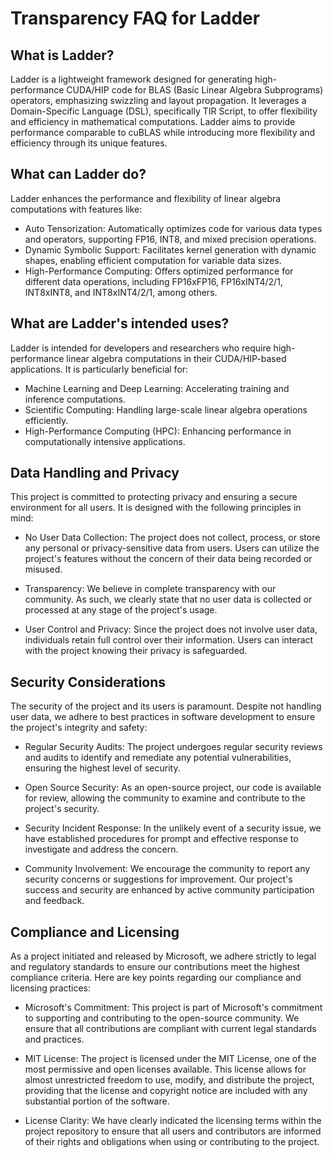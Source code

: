 # Transparency FAQ for Ladder

## What is Ladder?

Ladder is a lightweight framework designed for generating high-performance CUDA/HIP code for BLAS (Basic Linear Algebra Subprograms) operators, emphasizing swizzling and layout propagation. It leverages a Domain-Specific Language (DSL), specifically TIR Script, to offer flexibility and efficiency in mathematical computations. Ladder aims to provide performance comparable to cuBLAS while introducing more flexibility and efficiency through its unique features.

## What can Ladder do?

Ladder enhances the performance and flexibility of linear algebra computations with features like:

- Auto Tensorization: Automatically optimizes code for various data types and operators, supporting FP16, INT8, and mixed precision operations.
- Dynamic Symbolic Support: Facilitates kernel generation with dynamic shapes, enabling efficient computation for variable data sizes.
- High-Performance Computing: Offers optimized performance for different data operations, including FP16xFP16, FP16xINT4/2/1, INT8xINT8, and INT8xINT4/2/1, among others.

## What are Ladder's intended uses?

Ladder is intended for developers and researchers who require high-performance linear algebra computations in their CUDA/HIP-based applications. It is particularly beneficial for:

- Machine Learning and Deep Learning: Accelerating training and inference computations.
- Scientific Computing: Handling large-scale linear algebra operations efficiently.
- High-Performance Computing (HPC): Enhancing performance in computationally intensive applications.

## Data Handling and Privacy

This project is committed to protecting privacy and ensuring a secure environment for all users. It is designed with the following principles in mind:

- No User Data Collection: The project does not collect, process, or store any personal or privacy-sensitive data from users. Users can utilize the project's features without the concern of their data being recorded or misused.

- Transparency: We believe in complete transparency with our community. As such, we clearly state that no user data is collected or processed at any stage of the project's usage.

- User Control and Privacy: Since the project does not involve user data, individuals retain full control over their information. Users can interact with the project knowing their privacy is safeguarded.

## Security Considerations

The security of the project and its users is paramount. Despite not handling user data, we adhere to best practices in software development to ensure the project's integrity and safety:

- Regular Security Audits: The project undergoes regular security reviews and audits to identify and remediate any potential vulnerabilities, ensuring the highest level of security.

- Open Source Security: As an open-source project, our code is available for review, allowing the community to examine and contribute to the project's security.

- Security Incident Response: In the unlikely event of a security issue, we have established procedures for prompt and effective response to investigate and address the concern.

- Community Involvement: We encourage the community to report any security concerns or suggestions for improvement. Our project's success and security are enhanced by active community participation and feedback.

## Compliance and Licensing

As a project initiated and released by Microsoft, we adhere strictly to legal and regulatory standards to ensure our contributions meet the highest compliance criteria. Here are key points regarding our compliance and licensing practices:

- Microsoft's Commitment: This project is part of Microsoft's commitment to supporting and contributing to the open-source community. We ensure that all contributions are compliant with current legal standards and practices.

- MIT License: The project is licensed under the MIT License, one of the most permissive and open licenses available. This license allows for almost unrestricted freedom to use, modify, and distribute the project, providing that the license and copyright notice are included with any substantial portion of the software.

- License Clarity: We have clearly indicated the licensing terms within the project repository to ensure that all users and contributors are informed of their rights and obligations when using or contributing to the project.


